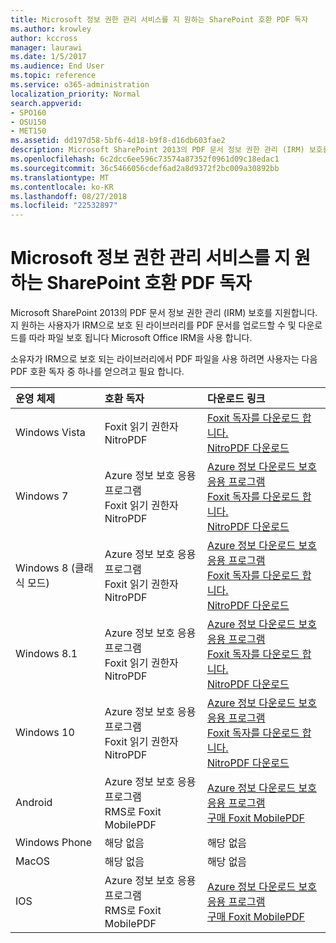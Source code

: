```yaml
---
title: Microsoft 정보 권한 관리 서비스를 지 원하는 SharePoint 호환 PDF 독자
ms.author: krowley
author: kccross
manager: laurawi
ms.date: 1/5/2017
ms.audience: End User
ms.topic: reference
ms.service: o365-administration
localization_priority: Normal
search.appverid:
- SPO160
- OSU150
- MET150
ms.assetid: dd197d58-5bf6-4d18-b9f8-d16db603fae2
description: Microsoft SharePoint 2013의 PDF 문서 정보 권한 관리 (IRM) 보호를 지원합니다. 지 원하는 사용자가 IRM으로 보호 된 라이브러리를 PDF 문서를 업로드할 수 및 다운로드를 따라 파일 보호 됩니다 Microsoft Office IRM을 사용 합니다.
ms.openlocfilehash: 6c2dcc6ee596c73574a87352f0961d09c18edac1
ms.sourcegitcommit: 36c5466056cdef6ad2a8d9372f2bc009a30892bb
ms.translationtype: MT
ms.contentlocale: ko-KR
ms.lasthandoff: 08/27/2018
ms.locfileid: "22532897"
---
```

# <a name="sharepoint-compatible-pdf-readers-that-support-microsoft-information-rights-management-services"></a>Microsoft 정보 권한 관리 서비스를 지 원하는 SharePoint 호환 PDF 독자

Microsoft SharePoint 2013의 PDF 문서 정보 권한 관리 (IRM) 보호를 지원합니다. 지 원하는 사용자가 IRM으로 보호 된 라이브러리를 PDF 문서를 업로드할 수 및 다운로드를 따라 파일 보호 됩니다 Microsoft Office IRM을 사용 합니다.
  
소유자가 IRM으로 보호 되는 라이브러리에서 PDF 파일을 사용 하려면 사용자는 다음 PDF 호환 독자 중 하나를 얻으려고 필요 합니다.
  
|**운영 체제**|**호환 독자**|**다운로드 링크**|
|:-----|:-----|:-----|
|Windows Vista  <br/> |Foxit 읽기 권한자  <br/> NitroPDF  <br/> |[Foxit 독자를 다운로드 합니다.](https://go.microsoft.com/fwlink/?linkid=253210) <br/> [NitroPDF 다운로드](https://www.gonitro.com/pdf-reader) <br/> |
|Windows 7  <br/> |Azure 정보 보호 응용 프로그램  <br/> Foxit 읽기 권한자  <br/> NitroPDF  <br/> |[Azure 정보 다운로드 보호 응용 프로그램](https://go.microsoft.com/fwlink/?linkid=837797) <br/> [Foxit 독자를 다운로드 합니다.](https://go.microsoft.com/fwlink/?linkid=253210) <br/> [NitroPDF 다운로드](https://www.gonitro.com/pdf-reader) <br/> |
|Windows 8 (클래식 모드)  <br/> |Azure 정보 보호 응용 프로그램  <br/> Foxit 읽기 권한자  <br/> NitroPDF  <br/> |[Azure 정보 다운로드 보호 응용 프로그램](https://go.microsoft.com/fwlink/?linkid=837797) <br/> [Foxit 독자를 다운로드 합니다.](https://go.microsoft.com/fwlink/?linkid=253210) <br/> [NitroPDF 다운로드](https://www.gonitro.com/pdf-reader) <br/> |
|Windows 8.1  <br/> |Azure 정보 보호 응용 프로그램  <br/> Foxit 읽기 권한자  <br/> NitroPDF  <br/> |[Azure 정보 다운로드 보호 응용 프로그램](https://go.microsoft.com/fwlink/?linkid=837797) <br/> [Foxit 독자를 다운로드 합니다.](https://go.microsoft.com/fwlink/?linkid=253210) <br/> [NitroPDF 다운로드](https://www.gonitro.com/pdf-reader) <br/> |
|Windows 10  <br/> |Azure 정보 보호 응용 프로그램  <br/> Foxit 읽기 권한자  <br/> NitroPDF  <br/> |[Azure 정보 다운로드 보호 응용 프로그램](https://go.microsoft.com/fwlink/?linkid=837797) <br/> [Foxit 독자를 다운로드 합니다.](https://go.microsoft.com/fwlink/?linkid=253210) <br/> [NitroPDF 다운로드](https://www.gonitro.com/pdf-reader) <br/> |
|Android  <br/> |Azure 정보 보호 응용 프로그램  <br/> RMS로 Foxit MobilePDF  <br/> |[Azure 정보 다운로드 보호 응용 프로그램](https://go.microsoft.com/fwlink/?linkid=836827) <br/> [구매 Foxit MobilePDF](https://play.google.com/store/apps/details?id=com.foxit.mobile.pdf.rms) <br/> |
|Windows Phone  <br/> |해당 없음  <br/> |해당 없음  <br/> |
|MacOS  <br/> |해당 없음  <br/> |해당 없음  <br/> |
|IOS  <br/> |Azure 정보 보호 응용 프로그램  <br/> RMS로 Foxit MobilePDF  <br/> |[Azure 정보 다운로드 보호 응용 프로그램](https://go.microsoft.com/fwlink/?linkid=836828) <br/> [구매 Foxit MobilePDF](https://play.google.com/store/apps/details?id=com.foxit.mobile.pdf.rms) <br/> |
   

